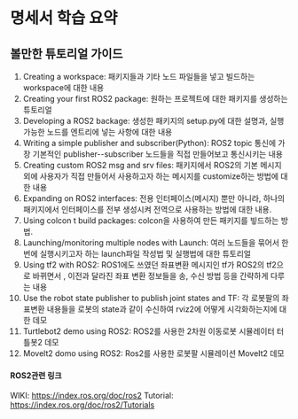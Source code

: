 # 명세서 학습 요약

## 볼만한 튜토리얼 가이드

1. Creating a workspace: 패키지들과 기타 노드 파일들을 넣고 빌드하는 workspace에 대한 내용
2. Creating your first ROS2 package: 원하는 프로젝트에 대한 패키지를 생성하는 튜토리얼
3. Developing a ROS2 backage: 생성한 패키지의 setup.py에 대한 설명과, 실행 가능한 노드를 엔트리에 넣는 사항에 대한 내용
4. Writing a simple publisher and subscriber(Python): ROS2 topic 통신에 가장 기본적인 publisher--subscriber 노드들을 직접 만들어보고 통신시키는 내용
5. Creating custom ROS2 msg and srv files: 패키지에서 ROS2의 기본 메시지 외에 사용자가 직접 만들어서 사용하고자 하는 메시지를 customize하는 방법에 대한 내용
6. Expanding on ROS2 interfaces: 전용 인터페이스(메시지) 뿐만 아니라, 하나의 패키지에서 인터페이스를 전부 생성시켜 전역으로 사용하는 방법에 대한 내용.
7. Using colcon t build packages: colcon을 사용하여 만든 패키지를 빟드하는 방법.
8. Launching/monitoring multiple nodes with Launch: 여러 노드들을 묶어서 한번에 실행시키고자 하는 launch파일 작성법 및 실행법에 대한 튜토리얼
9. Using tf2 with ROS2: ROS1에도 쓰였던 좌표변환 메시지인 tf가 ROS2의 tf2으로 바뀌면서 , 이전과 달라진 좌표 변환 정보들을 송, 수신 방법 등을 간략하게 다루는 내용
10. Use the robot state publisher to publish joint states and TF: 각 로봇팔의 좌표변환 내용들을 로봇의 state과 같이 수신하여 rviz2에 어떻게 시각화하는지에 대한 데모
11. Turtlebot2 demo using ROS2: ROS2를 사용한 2차원 이동로봇 시뮬레이터 터틀봇2 데모
12. Movelt2 domo using ROS2: Ros2를 사용한 로봇팔 시뮬레이션 MoveIt2 데모

#### ROS2관련 링크

WIKI: https://index.ros.org/doc/ros2
Tutorial: https://index.ros.org/doc/ros2/Tutorials
